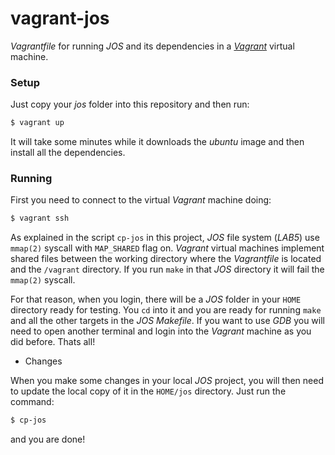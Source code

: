 # vagrant-jos

_Vagrantfile_ for running _JOS_ and its dependencies in a [_Vagrant_](https://www.vagrantup.com/downloads.html) virtual machine.

### Setup

Just copy your _jos_ folder into this repository and then run:

```bash
$ vagrant up
```

It will take some minutes while it downloads the _ubuntu_ image and then install all the dependencies.

### Running

First you need to connect to the virtual _Vagrant_ machine doing:

```bash
$ vagrant ssh
```

As explained in the script `cp-jos` in this project, _JOS_ file system (_LAB5_) use `mmap(2)` syscall with `MAP_SHARED` flag on. _Vagrant_ virtual machines implement shared files between the working directory where the _Vagrantfile_ is located and the `/vagrant` directory. If you run `make` in that _JOS_ directory it will fail the `mmap(2)` syscall.

For that reason, when you login, there will be a _JOS_ folder in your `HOME` directory ready for testing. You `cd` into it and you are ready for running `make` and all the other targets in the _JOS Makefile_. If you want to use _GDB_ you will need to open another terminal and login into the _Vagrant_ machine as you did before. Thats all!

- Changes

When you make some changes in your local _JOS_ project, you will then need to update the local copy of it in the `HOME/jos` directory. Just run the command:

```bash
$ cp-jos
```

and you are done!

